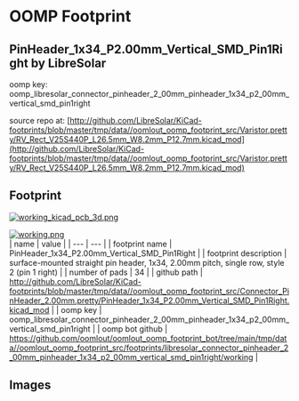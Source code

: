 # OOMP Footprint  
## PinHeader_1x34_P2.00mm_Vertical_SMD_Pin1Right  by LibreSolar  
  
oomp key: oomp_libresolar_connector_pinheader_2_00mm_pinheader_1x34_p2_00mm_vertical_smd_pin1right  
  
source repo at: [http://github.com/LibreSolar/KiCad-footprints/blob/master/tmp/data//oomlout_oomp_footprint_src/Varistor.pretty/RV_Rect_V25S440P_L26.5mm_W8.2mm_P12.7mm.kicad_mod](http://github.com/LibreSolar/KiCad-footprints/blob/master/tmp/data//oomlout_oomp_footprint_src/Varistor.pretty/RV_Rect_V25S440P_L26.5mm_W8.2mm_P12.7mm.kicad_mod)  
## Footprint  
  
[![working_kicad_pcb_3d.png](working_kicad_pcb_3d_600.png)](working_kicad_pcb_3d.png)  
  
[![working.png](working_600.png)](working.png)  
| name | value | 
| --- | --- | 
| footprint name | PinHeader_1x34_P2.00mm_Vertical_SMD_Pin1Right | 
| footprint description | surface-mounted straight pin header, 1x34, 2.00mm pitch, single row, style 2 (pin 1 right) | 
| number of pads | 34 | 
| github path | http://github.com/LibreSolar/KiCad-footprints/blob/master/tmp/data//oomlout_oomp_footprint_src/Connector_PinHeader_2.00mm.pretty/PinHeader_1x34_P2.00mm_Vertical_SMD_Pin1Right.kicad_mod | 
| oomp key | oomp_libresolar_connector_pinheader_2_00mm_pinheader_1x34_p2_00mm_vertical_smd_pin1right | 
| oomp bot github | https://github.com/oomlout/oomlout_oomp_footprint_bot/tree/main/tmp/data//oomlout_oomp_footprint_src/footprints/libresolar_connector_pinheader_2_00mm_pinheader_1x34_p2_00mm_vertical_smd_pin1right/working | 
## Images  
